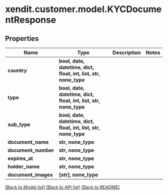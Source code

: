 # xendit.customer.model.KYCDocumentResponse


## Properties
| Name | Type | Description | Notes |
| ------------ | ------------- | ------------- | ------------- |
| **country** | **bool, date, datetime, dict, float, int, list, str, none_type** |  |  |
| **type** | **bool, date, datetime, dict, float, int, list, str, none_type** |  |  |
| **sub_type** | **bool, date, datetime, dict, float, int, list, str, none_type** |  |  |
| **document_name** | **str, none_type** |  |  |
| **document_number** | **str, none_type** |  |  |
| **expires_at** | **str, none_type** |  |  |
| **holder_name** | **str, none_type** |  |  |
| **document_images** | **[str], none_type** |  |  |


[[Back to Model list]](../README.md#documentation-for-models) [[Back to API list]](../README.md#documentation-for-api-endpoints) [[Back to README]](../README.md)


